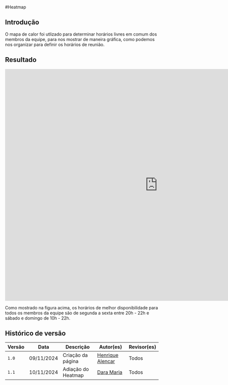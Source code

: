 #Heatmap

## Introdução

<p style="text-indent: 50px;text-align: justify;">

O mapa de calor foi utlizado para determinar horários livres em comum dos membros da equipe, para nos mostrar de maneira gráfica, como podemos nos organizar para definir os horários de reunião.

</p>

## Resultado

<center>

<iframe width="1000" height="760" src="https://docs.google.com/spreadsheets/d/1b-4iCg6ySvwy8x9Vl3PxhhU6ZmzsaeKH1VO9g_Wmm70/edit?gid=96807035#gid=96807035" title="Heatmap Grupo 03" frameborder="0" allow="accelerometer; autoplay; clipboard-write; encrypted-media; gyroscope; picture-in-picture; web-share" referrerpolicy="strict-origin-when-cross-origin" allowfullscreen></iframe>

</center>

<p style="text-indent: 50px;text-align: justify;">

Como mostrado na figura acima, os horários de melhor disponibilidade para todos os membros da equipe são de segunda a sexta entre 20h - 22h e sábado e domingo de 10h - 22h.

</p>

## Histórico de versão

| Versão | Data       | Descrição                                | Autor(es)                                                                                       | Revisor(es)                                                                                                                                    |
| ------ | ---------- | ---------------------------------------- | ----------------------------------------------------------------------------------------------- | ---------------------------------------------------------------------------------------------------------------------------------------------- |
| `1.0`  | 09/11/2024 | Criação da página                     | [Henrique Alencar](https://github.com/henryqma) | Todos |
| `1.1`  | 10/11/2024 | Adiação do Heatmap                    | [Dara Maria](https://github.com/daramariabs) | Todos |

